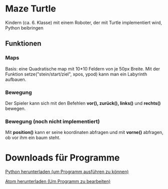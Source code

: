 # Maze Turtle
Kindern (ca. 6. Klasse) mit einem Roboter, der mit Turtle implementiert wird, Python beibringen

## Funktionen
### Maps
Basis: eine Quadratische map mit 10*10 Feldern von je 50px Breite.
Mit der Funktion setze("stein/start/ziel", xpos, ypod) kann man ein Labyrinth aufbauen.

### Bewegung
Der Spieler kann sich mit den Befehlen **vor(), zurück(), links()** und **rechts()** bewegen.

### Bewegung (noch nicht implementiert)
Mit **position()** kann er seine koordinaten abfragen und mit **vorne()** abfragen, ob vor ihm ein baum steht.

# Downloads für Programme
[Python herunterladen (um Programm ausführen zu können)](https://www.python.org/ftp/python/3.7.2/python-3.7.2.exe)

[Atom herunterladen (Um Programm zu bearbeiten)](https://atom.io/download/windows)

